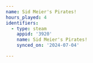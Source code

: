 ```yaml
---
name: Sid Meier's Pirates!
hours_played: 4
identifiers:
  - type: steam
    appid: '3920'
    name: Sid Meier's Pirates!
    synced_on: '2024-07-04'

---
```

